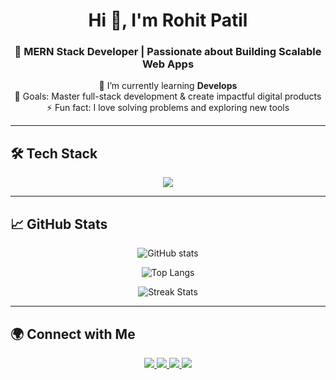<!-- Header -->
<h1 align="center">Hi 👋, I'm Rohit Patil</h1>
<h3 align="center">🚀 MERN Stack Developer | Passionate about Building Scalable Web Apps</h3>

<!-- About Me -->
<p align="center">
  🌱 I’m currently learning <b>Develops</b> <br/>
  🎯 Goals: Master full-stack development & create impactful digital products <br/>
  ⚡ Fun fact: I love solving problems and exploring new tools
</p>

---

<!-- Tech Stack -->
## 🛠️ Tech Stack

<p align="center">
  <img src="https://skillicons.dev/icons?i=js,react,nodejs,express,mongodb,git,tailwind,figma" />
</p>

---

<!-- GitHub Stats -->
## 📈 GitHub Stats

<p align="center">
  <img src="https://github-readme-stats.vercel.app/api?username=rohitrpatil45&show_icons=true&theme=radical" alt="GitHub stats" />
</p>

<p align="center">
  <img src="https://github-readme-stats.vercel.app/api/top-langs/?username=rohitrpatil45&layout=compact&theme=radical" alt="Top Langs" />
</p>

<p align="center">
  <img src="https://github-readme-streak-stats.herokuapp.com/?user=rohitrpatil45&theme=radical" alt="Streak Stats" />
</p>

---

<!-- Socials -->
## 🌍 Connect with Me  

<p align="center">
  <a href="https://www.linkedin.com/in/rohit-patil-56a634247?utm_source=share&utm_campaign=share_via&utm_content=profile&utm_medium=android_app" target="_blank">
    <img src="https://skillicons.dev/icons?i=linkedin" />
  </a>
  <a href="https://x.com/RohitPatil82428?t=XWU5XjUUH0oszZNCoRTkLQ&s=09" target="_blank">
    <img src="https://skillicons.dev/icons?i=twitter" />
  </a>
  <a href="https://www.instagram.com/rohit__patil_096?igsh=MTc4aXR3YWlsenBqaw==" target="_blank">
    <img src="https://skillicons.dev/icons?i=instagram" />
  </a>
  <a href="https://wa.me/your-number" target="_blank">
    <img src="https://skillicons.dev/icons?i=whatsapp" />
  </a>
</p>


